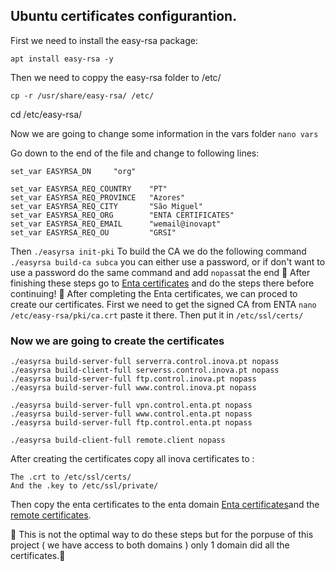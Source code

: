 ## Ubuntu certificates configurantion.

First we need to install the easy-rsa package:
```
apt install easy-rsa -y
```
Then we need to coppy the easy-rsa folder to /etc/
```
cp -r /usr/share/easy-rsa/ /etc/
```
cd /etc/easy-rsa/

Now we are going to change some information in the vars folder ```nano vars```

Go down to the end of the file and change to following lines:
```
set_var EASYRSA_DN     "org"

set_var EASYRSA_REQ_COUNTRY    "PT"
set_var EASYRSA_REQ_PROVINCE   "Azores"
set_var EASYRSA_REQ_CITY       "São Miguel"
set_var EASYRSA_REQ_ORG        "ENTA CERTIFICATES"
set_var EASYRSA_REQ_EMAIL      "wemail@inovapt"
set_var EASYRSA_REQ_OU         "GRSI"
```
Then ```./easyrsa init-pki```
To build the CA we do the following command ```./easyrsa build-ca subca``` you can either use a password, or if don't want to use a password do the same command and add ```nopass```at the end
🛑
After finishing these steps go to [Enta certificates](https://github.com/Rodrigo-Serpa/AWS-Project/blob/main/RedHat/Certificates.md) and do the steps there before continuing!
🛑
After completing the Enta certificates, we can proced to create our certificates.
First we need to get the signed CA from ENTA ```nano /etc/easy-rsa/pki/ca.crt``` paste it there.
Then put it in ```/etc/ssl/certs/ ```
### Now we are going to create the certificates
```
./easyrsa build-server-full serverra.control.inova.pt nopass
./easyrsa build-client-full serverss.control.inova.pt nopass
./easyrsa build-server-full ftp.control.inova.pt nopass
./easyrsa build-server-full www.control.inova.pt nopass

./easyrsa build-server-full vpn.control.enta.pt nopass
./easyrsa build-server-full www.control.enta.pt nopass
./easyrsa build-server-full ftp.control.enta.pt nopass

./easyrsa build-client-full remote.client nopass
```
After creating the certificates copy all inova certificates to :
``` 
The .crt to /etc/ssl/certs/
And the .key to /etc/ssl/private/
```
Then copy the enta certificates to the enta domain [Enta certificates](https://github.com/Rodrigo-Serpa/AWS-Project/blob/main/RedHat/Certificates.md)and the
[remote certificates](https://github.com/Rodrigo-Serpa/AWS-Project/blob/main/Remote/Openvpn.md).

🛑 This is not the optimal way to do these steps but for the porpuse of this project ( we have access to both domains ) only 1 domain did all the certificates.🛑
